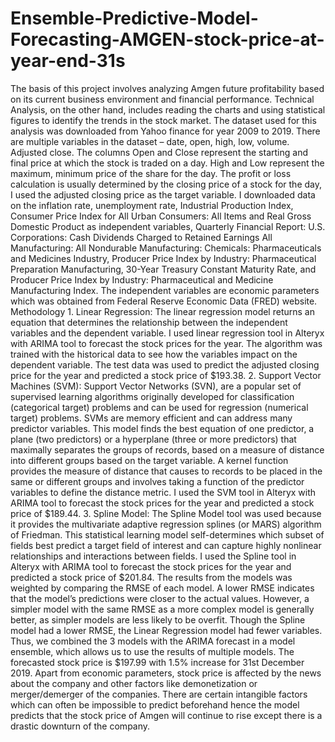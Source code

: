 # Ensemble-Predictive-Model-Forecasting-AMGEN-stock-price-at-year-end-31s
The basis of this project involves analyzing Amgen future profitability based on its current business environment and financial performance. Technical Analysis, on the other hand, includes reading the charts and using statistical figures to identify the trends in the stock market. The dataset used for this analysis was downloaded from Yahoo finance for year 2009 to 2019. There are multiple variables in the dataset – date, open, high, low, volume. Adjusted close. The columns Open and Close represent the starting and final price at which the stock is traded on a day. High and Low represent the maximum, minimum price of the share for the day. The profit or loss calculation is usually determined by the closing price of a stock for the day, I used the adjusted closing price as the target variable. I downloaded data on the inflation rate, unemployment rate, Industrial Production Index, Consumer Price Index for All Urban Consumers: All Items and Real Gross Domestic Product as independent variables, Quarterly Financial Report: U.S. Corporations: Cash Dividends Charged to Retained Earnings All Manufacturing: All Nondurable Manufacturing: Chemicals: Pharmaceuticals and Medicines Industry, Producer Price Index by Industry: Pharmaceutical Preparation Manufacturing, 30-Year Treasury Constant Maturity Rate, and Producer Price Index by Industry: Pharmaceutical and Medicine Manufacturing Index.  The independent variables are economic parameters which was obtained from Federal Reserve Economic Data (FRED) website.  Methodology  1. Linear Regression: The linear regression model returns an equation that determines the relationship between the independent variables and the dependent variable. I used linear regression tool in Alteryx with ARIMA tool to forecast the stock prices for the year. The algorithm was trained with the historical data to see how the variables impact on the dependent variable. The test data was used to predict the adjusted closing price for the year and predicted a stock price of $193.38.  2. Support Vector Machines (SVM): Support Vector Networks (SVN), are a popular set of supervised learning algorithms originally developed for classification (categorical target) problems and can be used for regression (numerical target) problems. SVMs are memory efficient and can address many predictor variables. This model finds the best equation of one predictor, a plane (two predictors) or a hyperplane (three or more predictors) that maximally separates the groups of records, based on a measure of distance into different groups based on the target variable. A kernel function provides the measure of distance that causes to records to be placed in the same or different groups and involves taking a function of the predictor variables to define the distance metric. I used the SVM tool in Alteryx with ARIMA tool to forecast the stock prices for the year and predicted a stock price of $189.44.  3. Spline Model: The Spline Model tool was used because it provides the multivariate adaptive regression splines (or MARS) algorithm of Friedman. This statistical learning model self-determines which subset of fields best predict a target field of interest and can capture highly nonlinear relationships and interactions between fields. I used the Spline tool in Alteryx with ARIMA tool to forecast the stock prices for the year and predicted a stock price of $201.84.  The results from the models was weighted by comparing the RMSE of each model. A lower RMSE indicates that the model’s predictions were closer to the actual values. However, a simpler model with the same RMSE as a more complex model is generally better, as simpler models are less likely to be overfit. Though the Spline model had a lower RMSE, the Linear Regression model had fewer variables. Thus, we combined the 3 models with the ARIMA forecast in a model ensemble, which allows us to use the results of multiple models. The forecasted stock price is $197.99 with 1.5% increase for 31st December 2019. Apart from economic parameters, stock price is affected by the news about the company and other factors like demonetization or merger/demerger of the companies. There are certain intangible factors which can often be impossible to predict beforehand hence the model predicts that the stock price of Amgen will continue to rise except there is a drastic downturn of the company. 
